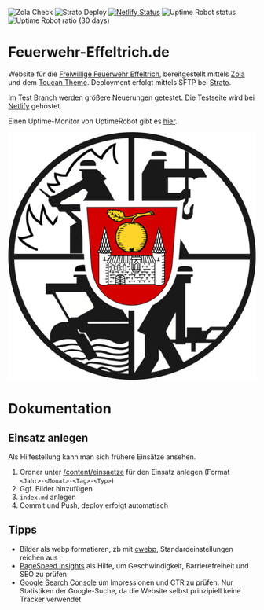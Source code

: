 ![Zola Check](https://github.com/Feuerwehr-Effeltrich/feuerwehr-effeltrich.de/actions/workflows/check.yml/badge.svg)
![Strato Deploy](https://github.com/Feuerwehr-Effeltrich/feuerwehr-effeltrich.de/actions/workflows/deploy.yml/badge.svg)
[![Netlify Status](https://api.netlify.com/api/v1/badges/ed633b0e-accf-461a-b99b-d685c6fb2e3e/deploy-status)](https://app.netlify.com/sites/feuerwehr-effeltrich/deploys)
![Uptime Robot status](https://img.shields.io/uptimerobot/status/m798326144-52ff09adc025c3e21a1bb8a5)
![Uptime Robot ratio (30 days)](https://img.shields.io/uptimerobot/ratio/m798326144-52ff09adc025c3e21a1bb8a5?label=uptime%20(30d))

# Feuerwehr-Effeltrich.de

Website für die [Freiwillige Feuerwehr Effeltrich](https://feuerwehr-effeltrich.de),
bereitgestellt mittels [Zola](https://getzola.org/) und dem [Toucan Theme](https://toucan.coinduf.eu/).
Deployment erfolgt mittels SFTP bei [Strato](https://strato.de/).

Im [Test Branch](https://github.com/Feuerwehr-Effeltrich/feuerwehr-effeltrich.de/tree/test) werden größere Neuerungen getestet. Die [Testseite](https://feuerwehr.hesiboch.de) wird bei [Netlify](https://netlify.com) gehostet.

Einen Uptime-Monitor von UptimeRobot gibt es [hier](https://stats.uptimerobot.com/H8G5AKCxnv).

![Logo](/static/logo-hq.png)

# Dokumentation

## Einsatz anlegen

Als Hilfestellung kann man sich frühere Einsätze ansehen.

1. Ordner unter [/content/einsaetze](/content/einsaetze/) für den Einsatz anlegen (Format `<Jahr>-<Monat>-<Tag>-<Typ>`)
2. Ggf. Bilder hinzufügen
3. `index.md` anlegen
4. Commit und Push, deploy erfolgt automatisch

## Tipps

- Bilder als webp formatieren, zb mit [cwebp](https://developers.google.com/speed/webp/docs/cwebp), Standardeinstellungen reichen aus
- [PageSpeed Insights](https://pagespeed.web.dev/) als Hilfe, um Geschwindigkeit, Barrierefreiheit und SEO zu prüfen
- [Google Search Console](https://search.google.com/search-console) um Impressionen und CTR zu prüfen. Nur Statistiken der Google-Suche, da die Website selbst prinzipiell keine Tracker verwendet

